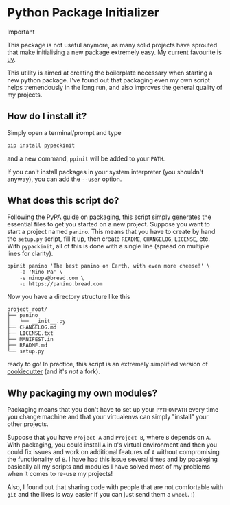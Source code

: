 # Python Package Initializer

> [!IMPORTANT]
> This package is not useful anymore, as many solid projects have sprouted that make initialising
> a new package extremely easy. My current favourite is [uv](https://docs.astral.sh/uv/).

This utility is aimed at creating the boilerplate necessary when starting a new python package.
I've found out that packaging even my own script helps tremendously in the long run, and also
improves the general quality of my projects.

## How do I install it?

Simply open a terminal/prompt and type
```sh
pip install pypackinit
```
and a new command, `ppinit` will be added to your `PATH`.

If you can't install packages in your system interpreter (you shouldn't anyway), you can add the `--user` option.

## What does this script do?

Following the PyPA guide on packaging, this script simply generates the essential files
to get you started on a new project. Suppose you want to start a project named `panino`.
This means that you have to create by hand the `setup.py` script, fill it up, then create
`README`, `CHANGELOG`, `LICENSE`, etc. With `pypackinit`, all of this is done with a single
line (spread on multiple lines for clarity).

    ppinit panino 'The best panino on Earth, with even more cheese!' \
        -a 'Nino Pa' \
        -e ninopa@bread.com \
        -u https://panino.bread.com

Now you have a directory structure like this

    project_root/
    ├── panino
    │   └── __init__.py
    ├── CHANGELOG.md
    ├── LICENSE.txt
    ├── MANIFEST.in
    ├── README.md
    └── setup.py

ready to go! In practice, this script is an extremely simplified version of
[cookiecutter](https://github.com/audreyr/cookiecutter/) (and it's _not_ a fork).

## Why packaging my own modules?

Packaging means that you don't have to set up your `PYTHONPATH` every time you change machine and
that your virtualenvs can simply "install" your other projects.

Suppose that you have `Project A` and `Project B`, where `B` depends on `A`. With packaging, you
could install `A` in `B`'s virtual environment and then you could fix issues and work on additional
features of `A` without compromising the functionality of `B`. I have had this issue several times
and by pacakging basically all my scripts and modules I have solved most of my problems when it
comes to re-use my projects!

Also, I found out that sharing code with people that are not comfortable with `git` and the likes
is way easier if you can just send them a `wheel`. :)

